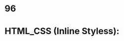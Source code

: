 # 96
# HTML_CSS (Inline Styless):
<p style="color: blue; font_size: 25 px;"< styled paragraph<//p>

